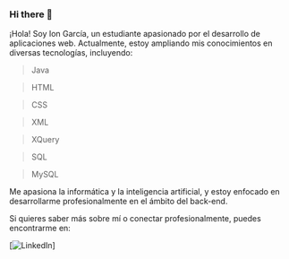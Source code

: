 ### Hi there 👋

¡Hola! Soy Ion García, un estudiante apasionado por el desarrollo de aplicaciones web. Actualmente, estoy ampliando mis conocimientos en diversas tecnologías, incluyendo:

>Java

>HTML

>CSS

>XML

>XQuery

>SQL

>MySQL

Me apasiona la informática y la inteligencia artificial, y estoy enfocado en desarrollarme profesionalmente en el ámbito del back-end.

Si quieres saber más sobre mí o conectar profesionalmente, puedes encontrarme en:

[![LinkedIn](https://www.linkedin.com/in/ion-garc%C3%ADa-rodr%C3%ADguez-b278502b4/)]
